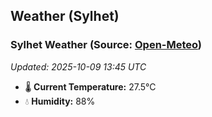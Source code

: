## Weather (Sylhet)

<!-- WEATHER-START -->
### Sylhet Weather (Source: [Open-Meteo](https://open-meteo.com))
_Updated: 2025-10-09 13:45 UTC_
* 🌡️ **Current Temperature:** 27.5°C
* 💧 **Humidity:** 88%
<!-- WEATHER-END -->






















































